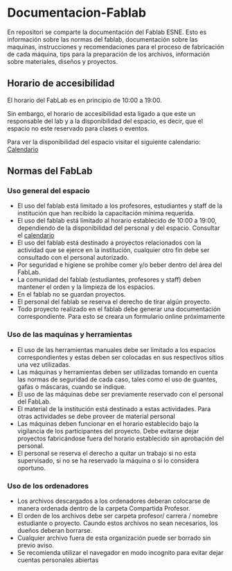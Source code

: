 # Documentacion-Fablab

En repositori se comparte la documentación del Fablab ESNE. Esto es información sobre las normas del fablab, documentación sobre las maquinas, instrucciones y recomendaciones para el proceso de fabricación de cada máquina, tips para la preparación de los archivos, información sobre materiales, diseños y proyectos.

## Horario de accesibilidad

El horario del FabLab es en principio de 10:00 a 19:00.

Sin embargo, el horario de accesibilidad esta ligado a que este un responsable del lab y a la disponibilidad del espacio, es decir, que el espacio no este reservado para clases o eventos.

Para ver la disponibilidad del espacio visitar el siguiente calendario: [Calendario](https://calendar.google.com/calendar/embed?src=esne.es_8h9a1brq3vm12neeqmqcrq1mgo%40group.calendar.google.com&ctz=Europe%2FMadrid)

## Normas del FabLab

### Uso general del espacio

- El uso del fablab está limitado a los profesores, estudiantes y staff de la institución que han recibido la capacitación mínima requerida.
- El uso del fablab está limitado al horario establecido de 10:00 a 19:00, dependiendo de la disponibilidad del personal y del espacio. Consultar el [calendario](https://calendar.google.com/calendar/embed?src=esne.es_8h9a1brq3vm12neeqmqcrq1mgo%40group.calendar.google.com&ctz=Europe%2FMadrid)
- El uso del fablab está destinado a proyectos relacionados con la actividad que se ejerce en la institución, cualquier otro fin debe ser consultado con el personal autorizado.
- Por seguridad e higiene se prohibe comer y/o beber dentro del área del FabLab.
- La comunidad del fablab (estudiantes, profesores y staff) deben mantener el orden y la limpieza de los espacios.
- En el fablab no se guardan proyectos.
- El personal del fablab se reserva el derecho de tirar algún proyecto.
- Todo proyecto realizado en el fablab debe generar una documentación correspondiente. Para esto se creara un formulario online próximamente

### Uso de las maquinas y herramientas

- El uso de las herramientas manuales debe ser limitado a los espacios correspondientes y estas deben ser colocadas en sus respectivos sitios una vez utilizadas.
- Las máquinas y herramientas deben ser utilizadas tomando en cuenta las normas de seguridad de cada caso, tales como el uso de guantes, gafas o máscaras, cuando se indique.
- El uso de las máquinas debe ser previamente reservado con el personal del FabLab.
- El material de la institución está destinado a estas actividades. Para otras actividades se debe proveer de material personal
- Las máquinas deben funcionar en el horario establecido bajo la vigilancia de los participantes del proyecto. Debe evitarse dejar proyectos fabricándose fuera del horario establecido sin aprobación del personal.
- El personal se reserva el derecho a quitar un trabajo si no esta supervisado, si no se ha reservado la máquina o si lo considera oportuno.

### Uso de los ordenadores

- Los archivos descargados a los ordenadores deberan colocarse de manera ordenada dentro de la carpeta Compartida Profesor.
- El orden de los archivos debe ser carpeta profesor/ carrera / nomebre estudiante o proyecto. Caundo estos archivos no sean necesarios, los dueños deberan borrarse.
- Cualquier archivo fuera de esta organización puede ser borrado sin previo aviso.
- Se recomienda utilizar el navegador en modo incognito para evitar dejar cuentas personales abiertas
